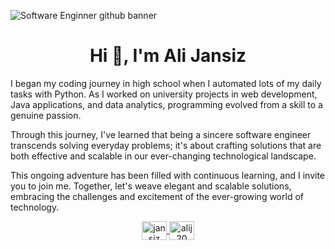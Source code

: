 ![Software Enginner github banner](https://github.com/Jansiz/Jansiz/assets/46177966/1727340b-43cf-4963-ade0-1fbb8c52a335)

<h1 align="center">Hi 👋, I'm Ali Jansiz</h1>
<p align="centre">I began my coding journey in high school when I automated lots of my daily tasks with Python. As I worked on university projects in web development, Java applications, and data analytics, programming evolved from a skill to a genuine passion.
  
Through this journey, I've learned that being a sincere software engineer transcends solving everyday problems; it's about crafting solutions that are both effective and scalable in our ever-changing technological landscape.

This ongoing adventure has been filled with continuous learning, and I invite you to join me. Together, let's weave elegant and scalable solutions, embracing the challenges and excitement of the ever-growing world of technology. </p>

<p align="center">
  <a href="https://linkedin.com/in/jansiz" target="blank">
    <img align="center" src="https://raw.githubusercontent.com/rahuldkjain/github-profile-readme-generator/master/src/images/icons/Social/linked-in-alt.svg" alt="jansiz" height="30" width="40" />
  </a>
  <a href="https://www.leetcode.com/alij20" target="blank">
   <img align="center" src="https://raw.githubusercontent.com/rahuldkjain/github-profile-readme-generator/master/src/images/icons/Social/leet-code.svg" alt="alij20" height="30" width="40" />
  </a>
</p>
